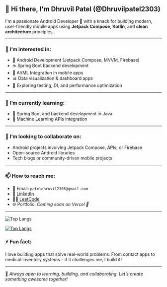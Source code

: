 ## 👋 Hi there, I'm Dhruvil Patel (@Dhruvilpatel2303)

I'm a passionate Android Developer 🚀 with a knack for building modern, user-friendly mobile apps using **Jetpack Compose**, **Kotlin**, and **clean architecture** principles.

---

### 👀 I’m interested in:
- 📱 Android Development (Jetpack Compose, MVVM, Firebase)
- ☕ Spring Boot backend development
- 🤖 AI/ML Integration in mobile apps
- 📊 Data visualization & dashboard apps
- 🧪 Exploring testing, DI, and performance optimization

---

### 🌱 I’m currently learning:
- 🧩 Spring Boot and backend development in Java
- 🧠 Machine Learning APIs integration

---

### 💞️ I’m looking to collaborate on:
- Android projects involving Jetpack Compose, APIs, or Firebase
- Open-source Android libraries
- Tech blogs or community-driven mobile projects

---

### 📫 How to reach me:
- 📧 Email: `pateldhruvil2303@gmail.com`
- 🔗 [LinkedIn](https://www.linkedin.com/in/dhruvil-patel-507301285/)
- 🧑‍💻 [LeetCode](https://leetcode.com/u/Dhruvil2303/)
- 🌐 Portfolio: *Coming soon on Vercel 🚀*

---
![Top Langs](https://github-readme-stats.vercel.app/api/top-langs/?username=Dhruvilpatel2303&layout=compact&langs_count=6)

[![Top Langs](https://github-readme-stats.vercel.app/api/top-langs/?username=Dhruvilpatel2303&layout=donut)](https://github.com/anuraghazra/github-readme-stats)



### ⚡ Fun fact:
I love building apps that solve real-world problems. From contact apps to medical inventory systems – if it challenges me, I build it!

---

📌 *Always open to learning, building, and collaborating. Let’s create something awesome together!*
